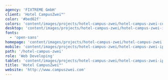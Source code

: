 ```yaml
---
agency: 'FIXTREME GmbH'
client: 'Hotel CampusZwei™'
color: '#bed62f'
colors: 'content/images/projects/hotel-campus-zwei/hotel-campus-zwei-colors.png'
desktop: 'content/images/projects/hotel-campus-zwei/hotel-campus-zwei-imac.png'
fonts:
  - 'open-sans'
homepage: 'content/images/projects/hotel-campus-zwei/hotel-campus-zwei.png'
mobile: 'content/images/projects/hotel-campus-zwei/hotel-campus-zwei-iphone.png'
path: '/hotel-campus-zwei'
role: 'Web Developing'
tablet: 'content/images/projects/hotel-campus-zwei/hotel-campus-zwei-ipad.png'
title: 'Hotel CampusZwei™'
website: 'http://www.campuszwei.com'
---
```

